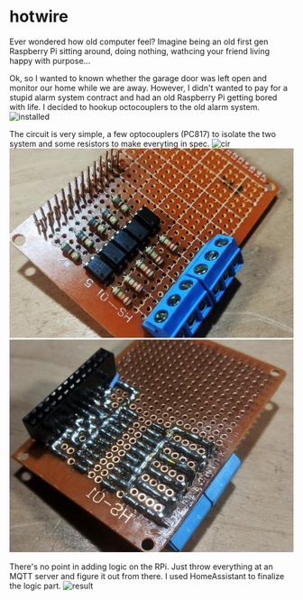 # hotwire
Ever wondered how old computer feel? Imagine being an old first gen Raspberry Pi sitting around, doing nothing, wathcing your friend living happy with purpose... 

Ok, so I wanted to known whether the garage door was left open and monitor our home while we are away. However, I didn't wanted to pay for a stupid alarm system contract and had an old Raspberry Pi getting bored with life. I decided to hookup octocouplers to the old alarm system.
![installed]

The circuit is very simple, a few optocouplers (PC817) to isolate the two system and some resistors to make everyting in spec. 
![cir]
![front]
![back]

There's no point in adding logic on the RPi. Just throw everything at an MQTT server and figure it out from there. I used HomeAssistant to finalize the logic part.
![result]

[installed]:https://github.com/northox/hotwire/raw/master/ "Old Alarm System with rpi board and shield"
[cir]:https://github.com/northox/hotwire/raw/master/ "Circuit"
[front]:https://github.com/northox/hotwire/raw/master/front.jpeg "Front of shield"
[back]:https://github.com/northox/hotwire/raw/master/back.jpeg "back of shield"
[result]:https://github.com/northox/hotwire/raw/master/ "Result"

